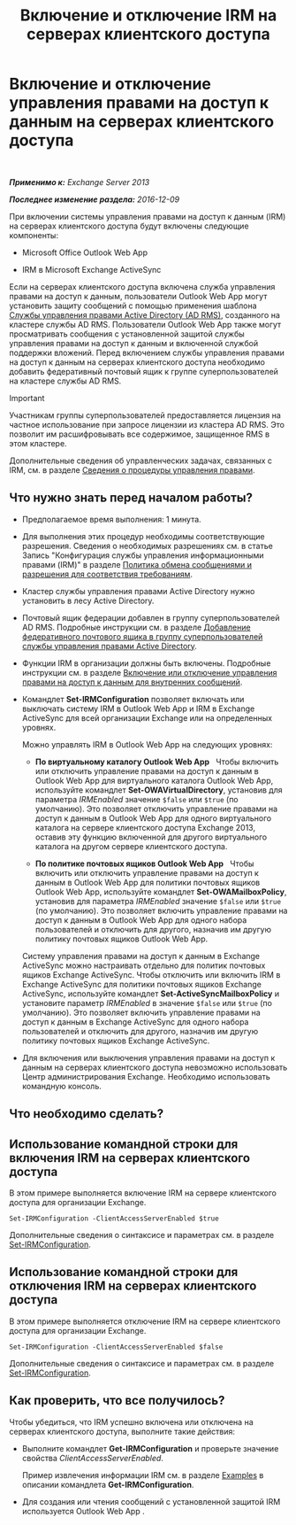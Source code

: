 ﻿---
title: 'Включение и отключение IRM на серверах клиентского доступа'
TOCTitle: Включение и отключение управления правами на доступ к данным на серверах клиентского доступа
ms:assetid: c7ce069b-a572-4755-90a3-7105472e4c83
ms:mtpsurl: https://technet.microsoft.com/ru-ru/library/Dd876938(v=EXCHG.150)
ms:contentKeyID: 50489141
ms.date: 04/30/2018
mtps_version: v=EXCHG.150
ms.translationtype: HT
---

# Включение и отключение управления правами на доступ к данным на серверах клиентского доступа

 

_**Применимо к:** Exchange Server 2013_

_**Последнее изменение раздела:** 2016-12-09_

При включении системы управления правами на доступ к данным (IRM) на серверах клиентского доступа будут включены следующие компоненты:

  - Microsoft Office Outlook Web App

  - IRM в Microsoft Exchange ActiveSync

Если на серверах клиентского доступа включена служба управления правами на доступ к данным, пользователи Outlook Web App могут установить защиту сообщений с помощью применения шаблона [Службы управления правами Active Directory (AD RMS)](https://technet.microsoft.com/ru-ru/library/hh831364.aspx), созданного на кластере службы AD RMS. Пользователи Outlook Web App также могут просматривать сообщения с установленной защитой службы управления правами на доступ к данным и включенной службой поддержки вложений. Перед включением службы управления правами на доступ к данным на серверах клиентского доступа необходимо добавить федеративный почтовый ящик к группе суперпользователей на кластере службы AD RMS.

> [!IMPORTANT]  
> Участникам группы суперпользователей предоставляется лицензия на частное использование при запросе лицензии из кластера AD RMS. Это позволит им расшифровывать все содержимое, защищенное RMS в этом кластере.


Дополнительные сведения об управленческих задачах, связанных с IRM, см. в разделе [Сведения о процедуры управления правами](information-rights-management-procedures-exchange-2013-help.md).

## Что нужно знать перед началом работы?

  - Предполагаемое время выполнения: 1 минута.

  - Для выполнения этих процедур необходимы соответствующие разрешения. Сведения о необходимых разрешениях см. в статье Запись "Конфигурация службы управления информационными правами (IRM)" в разделе [Политика обмена сообщениями и разрешения для соответствия требованиям](messaging-policy-and-compliance-permissions-exchange-2013-help.md).

  - Кластер службы управления правами Active Directory нужно установить в лесу Active Directory.

  - Почтовый ящик федерации добавлен в группу суперпользователей AD RMS. Подробные инструкции см. в разделе [Добавление федеративного почтового ящика в группу суперпользователей службы управления правами Active Directory](add-the-federation-mailbox-to-the-ad-rms-super-users-group-exchange-2013-help.md).

  - Функции IRM в организации должны быть включены. Подробные инструкции см. в разделе [Включение или отключение управления правами на доступ к данным для внутренних сообщений](enable-or-disable-irm-for-internal-messages-exchange-2013-help.md).

  - Командлет **Set-IRMConfiguration** позволяет включать или выключать систему IRM в Outlook Web App и IRM в Exchange ActiveSync для всей организации Exchange или на определенных уровнях.
    
    Можно управлять IRM в Outlook Web App на следующих уровнях:
    
      - **По виртуальному каталогу Outlook Web App**   Чтобы включить или отключить управление правами на доступ к данным в Outlook Web App для виртуального каталога Outlook Web App, используйте командлет **Set-OWAVirtualDirectory**, установив для параметра *IRMEnabled* значение `$false` или `$true` (по умолчанию). Это позволяет отключить управление правами на доступ к данным в Outlook Web App для одного виртуального каталога на сервере клиентского доступа Exchange 2013, оставив эту функцию включенной для другого виртуального каталога на другом сервере клиентского доступа.
    
      - **По политике почтовых ящиков Outlook Web App**   Чтобы включить или отключить управление правами на доступ к данным в Outlook Web App для политики почтовых ящиков Outlook Web App, используйте командлет **Set-OWAMailboxPolicy**, установив для параметра *IRMEnabled* значение `$false` или `$true` (по умолчанию). Это позволяет включить управление правами на доступ к данным в Outlook Web App для одного набора пользователей и отключить для другого, назначив им другую политику почтовых ящиков Outlook Web App.
    
    Систему управления правами на доступ к данным в Exchange ActiveSync можно настраивать отдельно для политик почтовых ящиков Exchange ActiveSync. Чтобы отключить или включить IRM в Exchange ActiveSync для политики почтовых ящиков Exchange ActiveSync, используйте командлет **Set-ActiveSyncMailboxPolicy** и установите параметр *IRMEnabled* в значение `$false` или `$true` (по умолчанию). Это позволяет включить управление правами на доступ к данным в Exchange ActiveSync для одного набора пользователей и отключить для другого, назначив им другую политику почтовых ящиков Exchange ActiveSync.

  - Для включения или выключения управления правами на доступ к данным на серверах клиентского доступа невозможно использовать Центр администрирования Exchange. Необходимо использовать командную консоль.

## Что необходимо сделать?

## Использование командной строки для включения IRM на серверах клиентского доступа

В этом примере выполняется включение IRM на сервере клиентского доступа для организации Exchange.

    Set-IRMConfiguration -ClientAccessServerEnabled $true

Дополнительные сведения о синтаксисе и параметрах см. в разделе [Set-IRMConfiguration](https://technet.microsoft.com/ru-ru/library/dd979792\(v=exchg.150\)).

## Использование командной строки для отключения IRM на серверах клиентского доступа

В этом примере выполняется отключение IRM на сервере клиентского доступа для организации Exchange.

    Set-IRMConfiguration -ClientAccessServerEnabled $false

Дополнительные сведения о синтаксисе и параметрах см. в разделе [Set-IRMConfiguration](https://technet.microsoft.com/ru-ru/library/dd979792\(v=exchg.150\)).

## Как проверить, что все получилось?

Чтобы убедиться, что IRM успешно включена или отключена на серверах клиентского доступа, выполните такие действия:

  - Выполните командлет **Get-IRMConfiguration** и проверьте значение свойства *ClientAccessServerEnabled*.
    
    Пример извлечения информации IRM см. в разделе [Examples](https://technet.microsoft.com/ru-ru/e1821219-fe18-4642-a9c2-58eb0aadd61a\(exchg.150\)#examples) в описании командлета **Get-IRMConfiguration**.

  - Для создания или чтения сообщений с установленной защитой IRM используется Outlook Web App .

